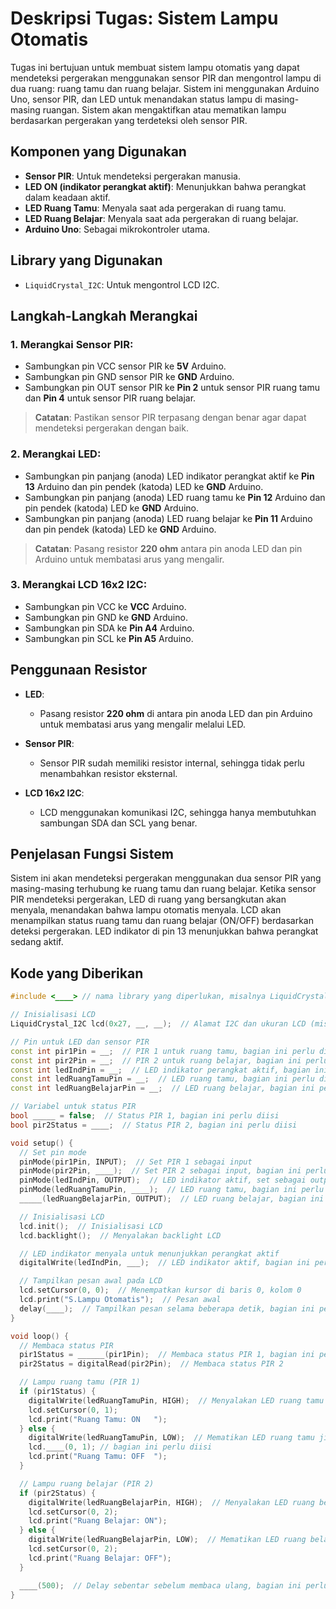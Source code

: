 # Deskripsi Tugas: Sistem Lampu Otomatis 

Tugas ini bertujuan untuk membuat sistem lampu otomatis yang dapat mendeteksi pergerakan menggunakan sensor PIR dan mengontrol lampu di dua ruang: ruang tamu dan ruang belajar. Sistem ini menggunakan Arduino Uno, sensor PIR, dan LED untuk menandakan status lampu di masing-masing ruangan. Sistem akan mengaktifkan atau mematikan lampu berdasarkan pergerakan yang terdeteksi oleh sensor PIR.

## Komponen yang Digunakan

- **Sensor PIR**: Untuk mendeteksi pergerakan manusia.
- **LED ON (indikator perangkat aktif)**: Menunjukkan bahwa perangkat dalam keadaan aktif.
- **LED Ruang Tamu**: Menyala saat ada pergerakan di ruang tamu.
- **LED Ruang Belajar**: Menyala saat ada pergerakan di ruang belajar.
- **Arduino Uno**: Sebagai mikrokontroler utama.

## Library yang Digunakan

- `LiquidCrystal_I2C`: Untuk mengontrol LCD I2C.

## Langkah-Langkah Merangkai

### 1. **Merangkai Sensor PIR**:
   - Sambungkan pin VCC sensor PIR ke **5V** Arduino.
   - Sambungkan pin GND sensor PIR ke **GND** Arduino.
   - Sambungkan pin OUT sensor PIR ke **Pin 2** untuk sensor PIR ruang tamu dan **Pin 4** untuk sensor PIR ruang belajar.

   > **Catatan**: Pastikan sensor PIR terpasang dengan benar agar dapat mendeteksi pergerakan dengan baik.

### 2. **Merangkai LED**:
   - Sambungkan pin panjang (anoda) LED indikator perangkat aktif ke **Pin 13** Arduino dan pin pendek (katoda) LED ke **GND** Arduino.
   - Sambungkan pin panjang (anoda) LED ruang tamu ke **Pin 12** Arduino dan pin pendek (katoda) LED ke **GND** Arduino.
   - Sambungkan pin panjang (anoda) LED ruang belajar ke **Pin 11** Arduino dan pin pendek (katoda) LED ke **GND** Arduino.
   
   > **Catatan**: Pasang resistor **220 ohm** antara pin anoda LED dan pin Arduino untuk membatasi arus yang mengalir.

### 3. **Merangkai LCD 16x2 I2C**:
   - Sambungkan pin VCC ke **VCC** Arduino.
   - Sambungkan pin GND ke **GND** Arduino.
   - Sambungkan pin SDA ke **Pin A4** Arduino.
   - Sambungkan pin SCL ke **Pin A5** Arduino.

## Penggunaan Resistor

- **LED**:
  - Pasang resistor **220 ohm** di antara pin anoda LED dan pin Arduino untuk membatasi arus yang mengalir melalui LED.
  
- **Sensor PIR**: 
  - Sensor PIR sudah memiliki resistor internal, sehingga tidak perlu menambahkan resistor eksternal.

- **LCD 16x2 I2C**:
  - LCD menggunakan komunikasi I2C, sehingga hanya membutuhkan sambungan SDA dan SCL yang benar.

## Penjelasan Fungsi Sistem

Sistem ini akan mendeteksi pergerakan menggunakan dua sensor PIR yang masing-masing terhubung ke ruang tamu dan ruang belajar. Ketika sensor PIR mendeteksi pergerakan, LED di ruang yang bersangkutan akan menyala, menandakan bahwa lampu otomatis menyala. LCD akan menampilkan status ruang tamu dan ruang belajar (ON/OFF) berdasarkan deteksi pergerakan. LED indikator di pin 13 menunjukkan bahwa perangkat sedang aktif.

## Kode yang Diberikan

```cpp
#include <____> // nama library yang diperlukan, misalnya LiquidCrystal_I2C

// Inisialisasi LCD
LiquidCrystal_I2C lcd(0x27, __, __);  // Alamat I2C dan ukuran LCD (misal: 16, 2)

// Pin untuk LED dan sensor PIR
const int pir1Pin = __;  // PIR 1 untuk ruang tamu, bagian ini perlu diisi
const int pir2Pin = __;  // PIR 2 untuk ruang belajar, bagian ini perlu diisi
const int ledIndPin = __;  // LED indikator perangkat aktif, bagian ini perlu diisi
const int ledRuangTamuPin = __;  // LED ruang tamu, bagian ini perlu diisi
const int ledRuangBelajarPin = __;  // LED ruang belajar, bagian ini perlu diisi

// Variabel untuk status PIR
bool _____ = false;  // Status PIR 1, bagian ini perlu diisi
bool pir2Status = ____;  // Status PIR 2, bagian ini perlu diisi

void setup() {
  // Set pin mode
  pinMode(pir1Pin, INPUT);  // Set PIR 1 sebagai input
  pinMode(pir2Pin, ____);  // Set PIR 2 sebagai input, bagian ini perlu diisi
  pinMode(ledIndPin, OUTPUT);  // LED indikator aktif, set sebagai output
  pinMode(ledRuangTamuPin, ____);  // LED ruang tamu, bagian ini perlu diisi
  _____(ledRuangBelajarPin, OUTPUT);  // LED ruang belajar, bagian ini perlu diisi

  // Inisialisasi LCD
  lcd.init();  // Inisialisasi LCD
  lcd.backlight();  // Menyalakan backlight LCD

  // LED indikator menyala untuk menunjukkan perangkat aktif
  digitalWrite(ledIndPin, ___);  // LED indikator aktif, bagian ini perlu diisi dengan HIGH atau LOW

  // Tampilkan pesan awal pada LCD
  lcd.setCursor(0, 0);  // Menempatkan kursor di baris 0, kolom 0
  lcd.print("S.Lampu Otomatis");  // Pesan awal
  delay(____);  // Tampilkan pesan selama beberapa detik, bagian ini perlu diisi (misal 2000 untuk 2 detik)
}

void loop() {
  // Membaca status PIR
  pir1Status = ______(pir1Pin);  // Membaca status PIR 1, bagian ini perlu diisi
  pir2Status = digitalRead(pir2Pin);  // Membaca status PIR 2

  // Lampu ruang tamu (PIR 1)
  if (pir1Status) {
    digitalWrite(ledRuangTamuPin, HIGH);  // Menyalakan LED ruang tamu jika PIR 1 mendeteksi pergerakan
    lcd.setCursor(0, 1);
    lcd.print("Ruang Tamu: ON   ");
  } else {
    digitalWrite(ledRuangTamuPin, LOW);  // Mematikan LED ruang tamu jika PIR 1 tidak mendeteksi pergerakan
    lcd.____(0, 1); // bagian ini perlu diisi
    lcd.print("Ruang Tamu: OFF  ");
  }

  // Lampu ruang belajar (PIR 2)
  if (pir2Status) {
    digitalWrite(ledRuangBelajarPin, HIGH);  // Menyalakan LED ruang belajar jika PIR 2 mendeteksi pergerakan
    lcd.setCursor(0, 2);
    lcd.print("Ruang Belajar: ON");
  } else {
    digitalWrite(ledRuangBelajarPin, LOW);  // Mematikan LED ruang belajar jika PIR 2 tidak mendeteksi pergerakan
    lcd.setCursor(0, 2);
    lcd.print("Ruang Belajar: OFF");
  }

  ____(500);  // Delay sebentar sebelum membaca ulang, bagian ini perlu diisi
}
```
